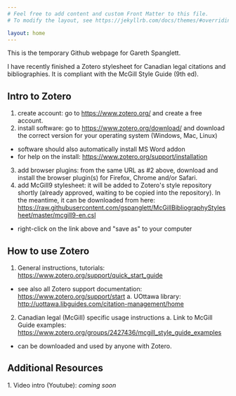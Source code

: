 ```yaml
---
# Feel free to add content and custom Front Matter to this file.
# To modify the layout, see https://jekyllrb.com/docs/themes/#overriding-theme-defaults

layout: home
---
```

This is the temporary Github webpage for Gareth Spanglett.

I have recently finished a Zotero stylesheet for Canadian legal citations and bibliographies.  It is compliant with the McGill Style Guide (9th ed).

<h2>Intro to Zotero</h2>

1.  create account: go to <a href="https://www.zotero.org/" target="_blank">https://www.zotero.org/</a> and create a free account.
2.  install software:  go to <a href="https://www.zotero.org/download/" target="_blank">https://www.zotero.org/download/</a> and download the correct version for your operating system (Windows, Mac, Linux)
  - software should also automatically install MS Word addon
  - for help on the install:  <a href="https://www.zotero.org/support/installation" target="_blank">https://www.zotero.org/support/installation</a>
3.  add browser plugins:  from the same URL as #2 above, download and install the browser plugin(s) for Firefox, Chrome and/or Safari.
4.  add McGill9 stylesheet:  it will be added to Zotero's style repository shortly (already approved, waiting to be copied into the repository).  In the meantime, it can be downloaded from here:  <a href="https://raw.githubusercontent.com/gspanglett/McGillBibliographyStylesheet/master/mcgill9-en.csl" target="_blank">https://raw.githubusercontent.com/gspanglett/McGillBibliographyStylesheet/master/mcgill9-en.csl</a>
- right-click on the link above and "save as" to your computer

<h2>How to use Zotero</h2>

1.  General instructions, tutorials:  https://www.zotero.org/support/quick_start_guide
  - see also all Zotero support documentation:  https://www.zotero.org/support/start
	a.  UOttawa library:  http://uottawa.libguides.com/citation-management/home
2.  Canadian legal (McGill) specific usage instructions
	a.  Link to McGill Guide examples:  https://www.zotero.org/groups/2427436/mcgill_style_guide_examples
  - can be downloaded and used by anyone with Zotero.
	
<h2>Additional Resources</h2>
1.  Video intro (Youtube):  <i>coming soon</i>
